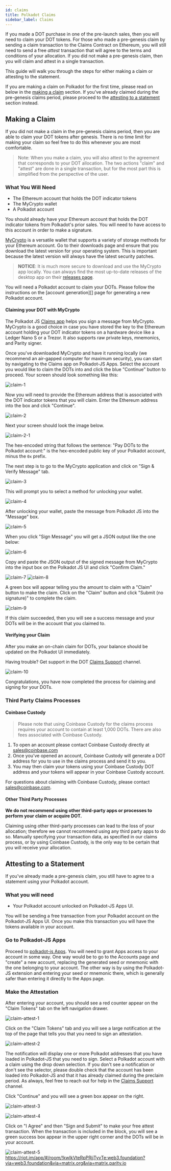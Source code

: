 ```yaml
---
id: claims
title: Polkadot Claims
sidebar_label: Claims
---
```


If you made a DOT purchase in one of the pre-launch sales, then you will need to claim your DOT tokens. For those who made a pre-genesis claim by sending a claim transaction to the Claims Contract on Ethereum, you will still need to send a free _attest_ transaction that will agree to the terms and conditions of your allocation. If you did not make a pre-genesis claim, then you will claim and attest in a single transaction.

This guide will walk you through the steps for either making a claim or attesting to the statement.

If you are making a claim on Polkadot for the first time, please read on below in the [making a claim](#making-a-claim) section. If you've already claimed during the pre-genesis claims period, please proceed to the [attesting to a statement](#attesting-to-a-statement) section instead.

## Making a Claim

If you did not make a claim in the pre-genesis claims period, then you are able to claim your DOT tokens after genesis. There is no time limit for making your claim so feel free to do this whenever you are most comfortable.

> Note: When you make a claim, you will also attest to the agreement that corresponds to your DOT allocation. The two actions "claim" and "attest" are done in a single transaction, but for the most part this is simplified from the perspective of the user.

### What You Will Need

- The Ethereum account that holds the DOT indicator tokens
- The MyCrypto wallet
- A Polkadot account

You should already have your Ethereum account that holds the DOT indicator tokens from Polkadot's prior sales. You will need to have access to this account in order to make a signature.

[MyCrypto][] is a versatile wallet that supports a variety of storage methods for your Ethereum account. Go to their downloads page and ensure that you download the latest version for your operating system. This is important because the latest version will always have the latest security patches.

> **NOTICE**: It is much more secure to download and use the MyCrypto app locally. You can always find the most up-to-date releases of the desktop app on their [releases page][mycrypto].

You will need a Polkadot account to claim your DOTs. Please follow the instructions on the \[account generation\]\[\] page for generating a new Polkadot account.

#### Claiming your DOT with MyCrypto

The Polkadot JS [Claims app][] helps you sign a message from MyCrypto. MyCrypto is a good choice in case you have stored the key to the Ethereum account holding your DOT indicator tokens on a hardware device like a Ledger Nano S or a Trezor. It also supports raw private keys, mnemonics, and Parity signer.

Once you've downloaded MyCrypto and have it running locally (we recommend an air-gapped computer for maximum security), you can start by navigating to the Claims app on Polkadot-JS Apps. Select the account you would like to claim the DOTs into and click the blue "Continue" button to proceed. Your screen should look something like this:

![claim-1](assets/new-claims/claim-1.png)

Now you will need to provide the Ethereum address that is associated with the DOT indicator tokens that you will claim. Enter the Ethereum address into the box and click "Continue".

![claim-2](assets/new-claims/claim-2.png)

Next your screen should look the image below.

![claim-2-1](assets/new-claims/claim-2-1.png)

The hex-encoded string that follows the sentence: "Pay DOTs to the Polkadot account:" is the hex-encoded public key of your Polkadot account, minus the `0x` prefix.

The next step is to go to the MyCrypto application and click on "Sign & Verify Message" tab.

![claim-3](assets/new-claims/claim-3.png)

This will prompt you to select a method for unlocking your wallet.

![claim-4](assets/new-claims/claim-4.png)

After unlocking your wallet, paste the message from Polkadot JS into the "Message" box.

![claim-5](assets/new-claims/claim-5.png)

When you click "Sign Message" you will get a JSON output like the one below:

![claim-6](assets/new-claims/claim-6.png)

Copy and paste the JSON output of the signed message from MyCrypto into the input box on the Polkadot JS UI and click "Confirm Claim."

![claim-7](assets/new-claims/claim-7.png) ![claim-8](assets/new-claims/claim-8.png)

A green box will appear telling you the amount to claim with a "Claim" button to make the claim. Click on the "Claim" button and click "Submit (no signature)" to complete the claim.

![claim-9](assets/new-claims/claim-9.png)

If this claim succeeded, then you will see a success message and your DOTs will be in the account that you claimed to.

#### Verifying your Claim

After you make an on-chain claim for DOTs, your balance should be updated on the Polkadot UI immediately.

Having trouble? Get support in the DOT [Claims Support]() channel.

![claim-10](assets/new-claims/claim-10.png)

Congratulations, you have now completed the process for claiming and signing for your DOTs.

### Third Party Claims Processes

#### Coinbase Custody

> Please note that using Coinbase Custody for the claims process requires your account to contain at least 1,000 DOTs. There are also fees associated with Coinbase Custody.

1. To open an account please contact Coinbase Custody directly at sales@coinbase.com
1. Once you’ve opened an account, Coinbase Custody will generate a DOT address for you to use in the claims process and send it to you.
1. You may then claim your tokens using your Coinbase Custody DOT address and your tokens will appear in your Coinbase Custody account.

For questions about claiming with Coinbase Custody, please contact sales@coinbase.com.

#### Other Third Party Processes

**We do not recommend using other third-party apps or processes to perform your claim or acquire DOT.**

Claiming using other third-party processes can lead to the loss of your allocation; therefore we cannot recommend using any third party apps to do so. Manually specifying your transaction data, as specified in our claims process, or by using Coinbase Custody, is the only way to be certain that you will receive your allocation.

## Attesting to a Statement

If you've already made a pre-genesis claim, you still have to agree to a statement using your Polkadot account.

### What you will need

- Your Polkadot account unlocked on Polkadot-JS Apps UI.

You will be sending a free transaction from your Polkadot account on the Polkadot-JS Apps UI. Once you make this transaction you will have the tokens available in your account.

### Go to Polkadot-JS Apps

Proceed to [polkadot-js Apps][claims app]. You will need to grant Apps access to your account in some way. One way would be to go to the Accounts page and "create" a new account, replacing the generated seed or mnemonic with the one belonging to your account. The other way is by using the Polkadot-JS extension and entering your seed or mnemonic there, which is generally safer than entering it directly to the Apps page.

### Make the Attestation

After entering your account, you should see a red counter appear on the "Claim Tokens" tab on the left navigation drawer.

![claim-attest-1](assets/new-claims/new-attest-1.png)

Click on the "Claim Tokens" tab and you will see a large notification at the top of the page that tells you that you need to sign an attestation.

![claim-attest-2](assets/new-claims/new-attest-2.png)

The notification will display one or more Polkadot addresses that you have loaded in Polkadot-JS that you need to sign. Select a Polkadot account with a claim using the drop down selection. If you don't see a notification or don't see the selector, please double check that the account has been loaded into Polkadot-JS and that it has already claimed during the preclaim period. As always, feel free to reach out for help in the [Claims Support]() channel.

Click "Continue" and you will see a green box appear on the right.

![claim-attest-3](assets/new-claims/new-attest-3.png)

![claim-attest-4](assets/new-claims/new-attest-4.png)

Click on "I Agree" and then "Sign and Submit" to make your free attest transaction. When the transaction is included in the block, you will see a green success box appear in the upper right corner and the DOTs will be in your account.

![claim-attest-5](assets/new-claims/new-attest-5.png)
  https://riot.im/app/#/room/!kwIkVteRpPRjjTyvTe:web3.foundation?via=web3.foundation&via=matrix.org&via=matrix.parity.io

[MyCrypto]: https://download.mycrypto.com/

[mycrypto]: https://download.mycrypto.com/
[Claims app]: https://polkadot.js.org/apps/#/claims
[claims app]: https://polkadot.js.org/apps/#/claims
